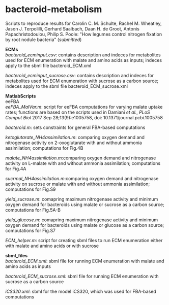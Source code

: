 # bacteroid-metabolism
Scripts to reproduce results for Carolin C. M. Schulte, Rachel M. Wheatley, Jason J. Terpolilli, Gerhard Saalbach, Daan H. de Groot, Antonis Papachristodoulou, Philip S. Poole: "How legumes control nitrogen fixation by root nodule bacteria" (*submitted*)

**ECMs**\
*bacteroid_ecminput.csv*: contains description and indeces for metabolites used for ECM enumeration with malate and amino acids as inputs; indeces apply to the sbml file bacteroid_ECM.xml

*bacteroid_ecminput_sucrose.csv*: contains description and indeces for metabolites used for ECM enumeration with sucrose as a carbon source; indeces apply to the sbml file bacteroid_ECM_sucrose.xml

**MatlabScripts**\
eeFBA\
*eeFBA_MalVar.m*: script for eeFBA computations for varying malate uptake rates; functions are based on the scripts used in Damiani *et al.*, *PLoS Comput Biol* 2017 Sep 28;13(9):e1005758, doi: 10.1371/journal.pcbi.1005758 

*bacteroid.m*: sets constraints for general FBA-based computations

*ketoglutarate_NH4assimilation.m*: comparing oxygen demand and nitrogenase activity on 2-oxoglutarate with and without ammonia assimilation; computations for Fig.4B

*malate_NH4assimilation.m*:comparing oxygen demand and nitrogenase activity on L-malate with and without ammonia assimilation; computations for Fig.4A

*sucrmal_NH4assimilation.m*:comparing oxygen demand and nitrogenase activity on sucrose or malate with and without ammonia assimilation; computations for Fig.S9

*yield_sucrose.m*: comapring maximum nitrogenase activity and minimum oxygen demand for bacteroids using malate or sucrose as a carbon source; computations for Fig.5A-B

*yield_glucose.m*: comapring maximum nitrogenase activity and minimum oxygen demand for bacteroids using malate or glucose as a carbon source; computations for Fig.S7

*ECM_helper.m*: script for creating sbml files to run ECM enumeration either with malate and amino acids or with sucrose


**sbml_files**\
*bacteroid_ECM.xml*: sbml file for running ECM enumeration with malate and amino acids as inputs

*bacteroid_ECM_sucrose.xml*: sbml file for running ECM enumeration with sucrose as a carbon source

*iCS320.xml*: sbml for the model iCS320, which was used for FBA-based computations

